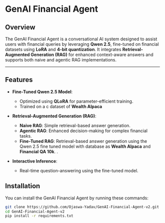 # GenAI Financial Agent

## Overview
The GenAI Financial Agent is a conversational AI system designed to assist users with financial queries by leveraging **Qwen 2.5**, fine-tuned on financial datasets using **LoRA** and **4-bit quantization**. It integrates **Retrieval-Augmented Generation (RAG)** for enhanced context-aware answers and supports both naive and agentic RAG implementations.

---

## Features
- **Fine-Tuned Qwen 2.5 Model**:
  - Optimized using **QLoRA** for parameter-efficient training.
  - Trained on a c dataset of **Wealth Alpaca** 

- **Retrieval-Augmented Generation (RAG)**:
  - **Naive RAG**: Simple retrieval-based answer generation.
  - **Agentic RAG**: Enhanced decision-making for complex financial tasks.
  -  **Fine-Tuned RAG**: Retrieval-based answer generation using the Qwen 2.5 fine tuned model with database as **Wealth Alpaca** and **Financial QA 10k**. .

- **Interactive Inference**:
  - Real-time question-answering using the fine-tuned model.


## Installation

You can install the GenAI Financial Agent by running these commands:

```bash
git clone https://github.com/Ojaswa-Yadav/GenAI-Financial-Agent-v2.git
cd GenAI-Financial-Agent-v2
pip install -r requirements.txt
